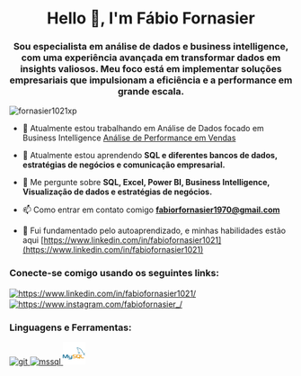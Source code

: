 <h1 align="center">Hello 👋, I'm Fábio Fornasier</h1>
<h3 align="center">Sou especialista em análise de dados e business intelligence, com uma experiência avançada em transformar dados em insights valiosos. Meu foco está em implementar soluções empresariais que impulsionam a eficiência e a performance em grande escala.</h3>

<p align="left"> <img src="https://komarev.com/ghpvc/?username=fornasier1021xp&label=Profile%20views&color=0e75b6&style=flat" alt="fornasier1021xp" /> </p>

- 🔭 Atualmente estou trabalhando em Análise de Dados focado em Business Intelligence [Análise de Performance em Vendas](https://app.powerbi.com/view?r=eyJrIjoiZDM3ZjI4NjctZDg0ZC00OWRhLTg4ZjItNTZhNGI4YTk2MGU5IiwidCI6IjY4NGQ3Mjc2LTZiOTMtNGMxMi05ZGNmLWZhMTg1NDNkNTdjMyJ9)

- 🌱 Atualmente estou aprendendo **SQL e diferentes bancos de dados, estratégias de negócios e comunicação empresarial.**

- 💬 Me pergunte sobre **SQL, Excel, Power BI, Business Intelligence, Visualização de dados e estratégias de negócios.**

- 📫 Como entrar em contato comigo **fabiorfornasier1970@gmail.com**

- 📄 Fui fundamentado pelo autoaprendizado, e minhas habilidades estão aqui [https://www.linkedin.com/in/fabiofornasier1021](https://www.linkedin.com/in/fabiofornasier1021)

<h3 align="left">Conecte-se comigo usando os seguintes links:</h3>
<p align="left">
<a href="https://www.linkedin.com/in/fabiofornasier1021/" target="blank"><img align="center" src="https://raw.githubusercontent.com/rahuldkjain/github-profile-readme-generator/master/src/images/icons/Social/linked-in-alt.svg" alt="https://www.linkedin.com/in/fabiofornasier1021/" height="30" width="40" /></a>
<a href="https://www.instagram.com/fabiofornasier_/" target="blank"><img align="center" src="https://raw.githubusercontent.com/rahuldkjain/github-profile-readme-generator/master/src/images/icons/Social/instagram.svg" alt="https://www.instagram.com/fabiofornasier_/" height="30" width="40" /></a>
</p>

<h3 align="left">Linguagens e Ferramentas:</h3>
<p align="left"> <a href="https://git-scm.com/" target="_blank" rel="noreferrer"> <img src="https://www.vectorlogo.zone/logos/git-scm/git-scm-icon.svg" alt="git" width="40" height="40"/> </a> <a href="https://www.microsoft.com/en-us/sql-server" target="_blank" rel="noreferrer"> <img src="https://www.svgrepo.com/show/303229/microsoft-sql-server-logo.svg" alt="mssql" width="40" height="40"/> </a> <a href="https://www.mysql.com/" target="_blank" rel="noreferrer"> <img src="https://raw.githubusercontent.com/devicons/devicon/master/icons/mysql/mysql-original-wordmark.svg" alt="mysql" width="40" height="40"/> </a> <a href="https://www.oracle.com/" target="_blank" rel="noreferrer">

